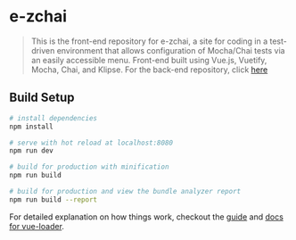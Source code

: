 # e-zchai

> This is the front-end repository for e-zchai, a site for coding in a test-driven environment that allows configuration of Mocha/Chai tests via an easily accessible menu. Front-end built using Vue.js, Vuetify, Mocha, Chai, and Klipse. For the back-end repository, click [here](https://github.com/tcatsl/e-zchaiserver)

## Build Setup

``` bash
# install dependencies
npm install

# serve with hot reload at localhost:8080
npm run dev

# build for production with minification
npm run build

# build for production and view the bundle analyzer report
npm run build --report
```

For detailed explanation on how things work, checkout the [guide](http://vuejs-templates.github.io/webpack/) and [docs for vue-loader](http://vuejs.github.io/vue-loader).
